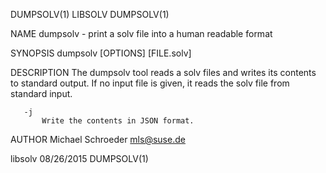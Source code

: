 DUMPSOLV(1)                                                                                        LIBSOLV                                                                                        DUMPSOLV(1)



NAME
       dumpsolv - print a solv file into a human readable format

SYNOPSIS
       dumpsolv [OPTIONS] [FILE.solv]

DESCRIPTION
       The dumpsolv tool reads a solv files and writes its contents to standard output. If no input file is given, it reads the solv file from standard input.

       -j
           Write the contents in JSON format.

AUTHOR
       Michael Schroeder <mls@suse.de>



libsolv                                                                                           08/26/2015                                                                                      DUMPSOLV(1)
